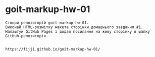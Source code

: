 # goit-markup-hw-01
    Створи репозиторій goit-markup-hw-01.
    Виконай HTML-розмітку макета сторінки домашнього завдання #1.
    Налаштуй GitHub Pages і додай посилання на живу сторінку в шапку GitHub-репозиторія.


    https://fijji.github.io/goit-markup-hw-01/
